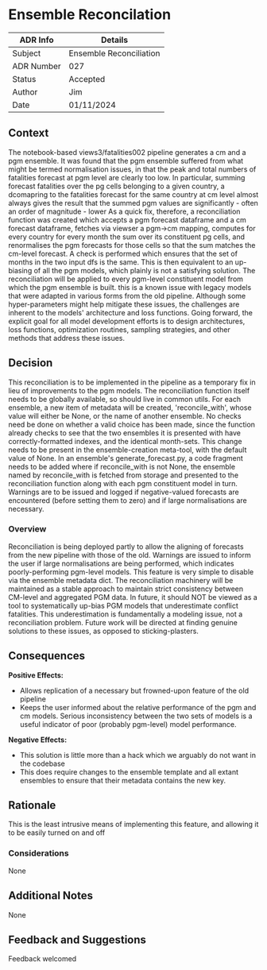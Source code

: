 # Ensemble Reconcilation

| ADR Info            | Details                 |
|---------------------|-------------------------|
| Subject             | Ensemble Reconciliation |
| ADR Number          | 027                     |
| Status              | Accepted                |
| Author              | Jim                     |
| Date                | 01/11/2024              |

## Context
The notebook-based views3/fatalities002 pipeline generates a cm and a pgm ensemble. It was found that the pgm ensemble suffered from what might be termed normalisation issues, in that the peak and total numbers of fatalities forecast at pgm level are clearly too low. In particular, summing forecast fatalities over the pg cells belonging to a given country, a dcomapring to the fatalities forecast for the same country at cm level almost always gives the result that the summed pgm values are significantly - often an order of magnitude - lower
As a quick fix, therefore, a reconciliation function was created which accepts a pgm forecast dataframe and a cm forecast dataframe, fetches via viewser a pgm->cm mapping, computes for every country for every month the sum over its constituent pg cells, and renormalises the pgm forecasts for those cells so that the sum matches the cm-level forecast. A check is performed which ensures that the set of months in the two input dfs is the same.
This is then equivalent to an up-biasing of all the pgm models, which plainly is not a satisfying solution.
The reconciliation will be applied to every pgm-level constituent model from which the pgm ensemble is built.
this is a known issue with legacy models that were adapted in various forms from the old pipeline. Although some hyper-parameters might help mitigate these issues, the challenges are inherent to the models' architecture and loss functions.
Going forward, the explicit goal for all model development efforts is to design architectures, loss functions, optimization routines, sampling strategies, and other methods that address these issues.

## Decision
This reconciliation is to be implemented in the pipeline as a temporary fix in lieu of improvements to the pgm models. The reconciliation function itself needs to be globally available, so should live in common utils.
For each ensemble, a new item of metadata will be created, 'reconcile_with', whose value will either be None, or the name of another ensemble. No checks need be done on whether a valid choice has been made, since the function already checks to see that the two ensembles it is presented with have correctly-formatted indexes, and the identical month-sets. This change needs to be present in the ensemble-creation meta-tool, with the default value of None.
In an ensemble's generate_forecast.py, a code fragment needs to be added where if reconcile_with is not None, the ensemble named by reconcile_with is fetched from storage and presented to the reconciliation function along with each pgm constituent model in turn. 
Warnings are to be issued and logged if negative-valued forecasts are encountered (before setting them to zero) and if large normalisations are necessary.


### Overview
Reconciliation is being deployed partly to allow the aligning of forecasts from the new pipeline with those of the old. Warnings are issued to inform the user if large normalisations are being performed, which indicates poorly-performing pgm-level models.
This feature is very simple to disable via the ensemble metadata dict.
The reconciliation machinery will be maintained as a stable approach to maintain strict consistency between CM-level and aggregated PGM data. In future, it should NOT be viewed as a tool to systematically up-bias PGM models that underestimate conflict fatalities. This underestimation is fundamentally a modeling issue, not a reconciliation problem. Future work will be directed at finding genuine solutions to these issues, as opposed to sticking-plasters.

## Consequences

**Positive Effects:**
- Allows replication of a necessary but frowned-upon feature of the old pipeline
- Keeps the user informed about the relative performance of the pgm and cm models. Serious inconsistency between the two sets of models is a useful indicator of poor (probably pgm-level) model performance.

**Negative Effects:**
- This solution is little more than a hack which we arguably do not want in the codebase
- This does require changes to the ensemble template and all extant ensembles to ensure that their metadata contains the new key.

## Rationale
This is the least intrusive means of implementing this feature, and allowing it to be easily turned on and off

### Considerations
None

## Additional Notes
None

## Feedback and Suggestions
Feedback welcomed
